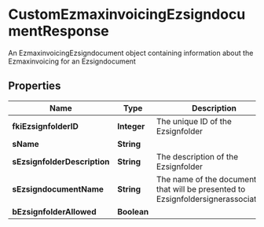 

# CustomEzmaxinvoicingEzsigndocumentResponse

An EzmaxinvoicingEzsigndocument object containing information about the Ezmaxinvoicing for an Ezsigndocument

## Properties

| Name | Type | Description | Notes |
|------------ | ------------- | ------------- | -------------|
|**fkiEzsignfolderID** | **Integer** | The unique ID of the Ezsignfolder |  |
|**sName** | **String** |  |  |
|**sEzsignfolderDescription** | **String** | The description of the Ezsignfolder |  |
|**sEzsigndocumentName** | **String** | The name of the document that will be presented to Ezsignfoldersignerassociations |  |
|**bEzsignfolderAllowed** | **Boolean** |  |  |



